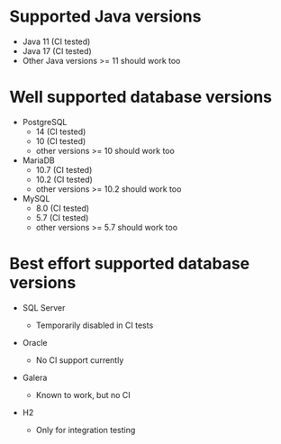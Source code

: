# Supported Java versions

* Java 11 (CI tested)
* Java 17 (CI tested)
* Other Java versions >= 11 should work too

# Well supported database versions

* PostgreSQL
  * 14 (CI tested)
  * 10 (CI tested)
  * other versions >= 10 should work too
* MariaDB
  * 10.7 (CI tested)
  * 10.2 (CI tested)
  * other versions >= 10.2 should work too
* MySQL
  * 8.0 (CI tested)
  * 5.7 (CI tested)
  * other versions >= 5.7 should work too

# Best effort supported database versions

* SQL Server
  * Temporarily disabled in CI tests

* Oracle
  * No CI support currently

* Galera
  * Known to work, but no CI

* H2
  * Only for integration testing

